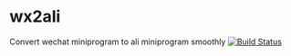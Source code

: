 wx2ali
=======
Convert wechat miniprogram to ali miniprogram smoothly [![Build Status](https://travis-ci.org/dcalsky/wx2ali.svg?branch=master)](https://travis-ci.org/dcalsky/wx2ali)
